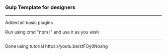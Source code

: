 <h3>Gulp Template for designers</h3>
<hr/>
<p>Added all basic plugins</p>
<p>Run using cmd "npm i" and use it as you wish</p>
<hr/>
Done using tutorial https://youtu.be/stFOy0Noahg